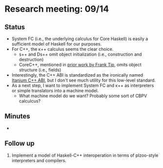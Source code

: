 # Research meeting: 09/14

## Status
* System FC (i.e., the underlying calculus for Core Haskell) is easily a sufficient model of Haskell for our purposes.
* For C++, the κ++ calculus seems the clear choice.
  * s++ and Ds++ omit object initialization (i.e., construction and destruction)
  * CoreC++, mentioned in [prior work by Frank Tip](refs/cpp.core.pdf), omits object structure (i.e., fields)
* Interestingly, the C++ ABI is standardized as the ironically named [Itanium C++ ABI](https://itanium-cxx-abi.github.io/cxx-abi/abi.html), but I don't see much utility for this low-level standard.
* As a next step, I want to implement System FC and κ++ as interpreters or simple translators into a machine model.
    * What machine model do we want? Probably some sort of CBPV calculcus?

## Minutes
* 

## Follow up
1. Implement a model of Haskell-C++ interoperation in terms of plzoo-style interpreters and compilers.
